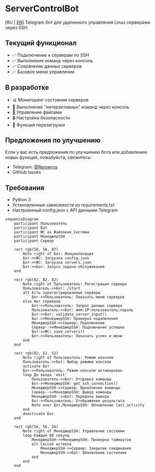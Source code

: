 # ServerControlBot
[RU | [EN](README.md)]
Telegram бот для удаленного управления Linux серверами через SSH.

## Текущий функционал

- ✅ Подключение к серверам по SSH
- ✅ Выполнение команд через консоль
- ✅ Сохранение данных серверов
- ✅ Базовое меню управления

## В разработке

- 📊 Мониторинг состояния серверов
- 💎 Выполнение "интерактивных" команд через консоль
- 📁 Управление файлами
- 🔒 Настройки безопасности
- 🔄 Функция перезагрузки

## Предложения по улучшению

Если у вас есть предложения по улучшению бота или добавлению новых функций, пожалуйста, свяжитесь:

- Telegram: [@Rerowros](https://t.me/Rerowros)
- GitHub Issues

## Требования

- Python 3
- Установленные зависимости из requirements.txt
- Настроенный config.json с API данными Telegram

```mermaid
sequenceDiagram
    participant Пользователь
    participant Бот
    participant ФС as Файловая_Система
    participant МенеджерSSH
    participant Сервер

    rect rgb(58, 58, 87)
        Note right of Бот: Инициализация
        Бот->>ФС: Загрузка config.json
        Бот->>ФС: Загрузка servers.json
        Бот->>Бот: Запуск задачи обслуживания
    end

    rect rgb(82, 82, 82)
        Note right of Пользователь: Регистрация сервера
        Пользователь->>Бот: /start
        alt Есть зарегистрированные серверы
            Бот->>Пользователь: Показать меню серверов
        else Нет серверов
            Бот->>Пользователь: Запрос данных сервера
            Пользователь->>Бот: имя:IP:пользователь:пароль
            Бот->>Бот: validate_server_input()
            Бот->>МенеджерSSH: Проверка подключения
            МенеджерSSH->>Сервер: Подключение
            Сервер-->>МенеджерSSH: Подключение успешно
            Бот->>ФС: save_servers()
            Бот->>Пользователь: Показать успех и меню
        end
    end

    rect rgb(82, 52, 52)
        Note right of Пользователь: Режим консоли
        Пользователь->>Бот: Выбор режима консоли
        activate Бот
        Бот->>Пользователь: Режим консоли активирован
        loop До ввода 'exit'
            Пользователь->>Бот: Отправка команды
            Бот->>МенеджерSSH: get_ssh_connection()
            МенеджерSSH->>Сервер: Выполнение команды
            Сервер-->>МенеджерSSH: Вывод команды
            МенеджерSSH-->>Бот: Передача вывода
            Бот->>Пользователь: Отображение результата
            Note over Бот,МенеджерSSH: Обновление last_activity
        end
        deactivate Бот
    end

    rect rgb(56, 56, 24)
        Note right of МенеджерSSH: Управление сессиями
        loop Каждые 60 секунд
            МенеджерSSH->>МенеджерSSH: Проверка таймаутов
            alt Сессия истекла
                МенеджерSSH->>Сервер: Закрытие соединения
                МенеджерSSH->>Бот: Обновление состояния
            end
        end
    end
```
